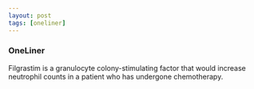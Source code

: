 ```yaml
---
layout: post
tags: [oneliner]
---
```



### OneLiner

Filgrastim is a granulocyte colony-stimulating factor that would increase neutrophil counts in a patient who has undergone chemotherapy.
